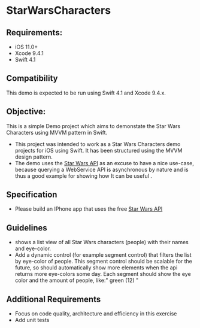 # StarWarsCharacters

## Requirements:
* iOS 11.0+
* Xcode 9.4.1
* Swift 4.1

## Compatibility
This demo is expected to be run using Swift 4.1 and Xcode 9.4.x.

## Objective:
This is a simple Demo project which aims to demonstate the  Star Wars Characters using MVVM pattern in Swift.
* This project was intended to work as a Star Wars Characters demo projects for iOS using Swift. It has been structured using the MVVM design pattern.
* The demo uses the [Star Wars API](http://swapi.co) as an excuse to have a nice use-case, because querying a WebService API is asynchronous by nature and is thus a good example for showing how It can be useful .

## Specification
*  Please build an IPhone app that uses the free [Star Wars API](http://swapi.co) 

## Guidelines
*  shows a list view of all Star Wars characters (people) with their names and eye-color.
*  Add a dynamic control (for example segment control) that filters the list by eye-color of people. This segment control should be scalable for the future, so should automatically show more elements when the api returns more eye-colors some day. Each segment should show the eye color and the amount of people, like:" green (12) "

## Additional Requirements
*  Focus on code quality, architecture and efficiency in this exercise
*  Add unit tests

